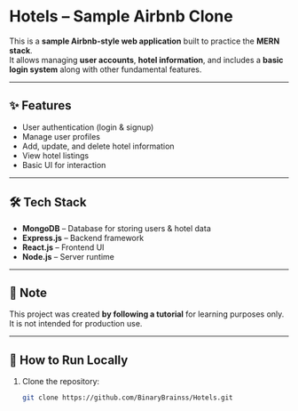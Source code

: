 # Hotels – Sample Airbnb Clone

This is a **sample Airbnb-style web application** built to practice the **MERN stack**.  
It allows managing **user accounts**, **hotel information**, and includes a **basic login system** along with other fundamental features.

---

## ✨ Features
- User authentication (login & signup)
- Manage user profiles
- Add, update, and delete hotel information
- View hotel listings
- Basic UI for interaction

---

## 🛠 Tech Stack
- **MongoDB** – Database for storing users & hotel data  
- **Express.js** – Backend framework  
- **React.js** – Frontend UI  
- **Node.js** – Server runtime  

---

## 📖 Note
This project was created **by following a tutorial** for learning purposes only.  
It is not intended for production use.

---

## 🚀 How to Run Locally
1. Clone the repository:
   ```bash
   git clone https://github.com/BinaryBrainss/Hotels.git
